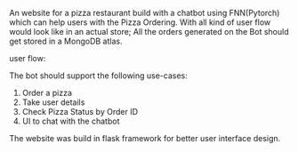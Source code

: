 
An website for a pizza restaurant build with a chatbot using FNN(Pytorch) which can help users with the Pizza Ordering.
With all kind of user flow would look like in an actual store;
All the orders generated on the Bot should get stored in a MongoDB atlas.

user flow:

The bot should support the following use-cases:
1.	Order a pizza
2.	Take user details
3.	Check Pizza Status by Order ID
4.	UI to chat with the chatbot

The website was build in flask framework for better user interface design.
